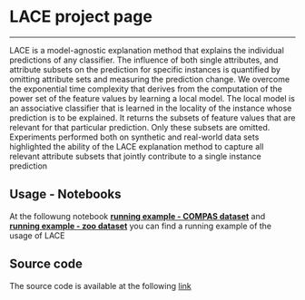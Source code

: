 # LACE project page  
----

LACE is a model-agnostic explanation method that explains the individual predictions of any classifier. The influence of both single attributes, and attribute subsets on the prediction for specific instances is quantified by omitting attribute sets and measuring the prediction change. We overcome the exponential time complexity that derives from the computation of the power set of the feature values by learning a local model. The local model is an associative classifier that is learned in the locality of the instance whose prediction is to be explained. It returns the subsets of feature values that are relevant for that particular prediction. Only these subsets are omitted. Experiments performed both on synthetic and real-world data sets highlighted the ability of the LACE explanation method to capture all relevant attribute subsets that jointly contribute to a single instance prediction


Usage - Notebooks
-----
At the followung notebook [**running example - COMPAS dataset**](https://github.com/elianap/LACE-NB/blob/main/COMPAS.ipynb) and [**running example - zoo dataset**](https://github.com/elianap/LACE-NB/blob/main/Zoo.ipynb) you can find a running example of the usage of LACE

Source code
-----
The source code is available at the following [link](https://github.com/elianap/LACE-NB)
